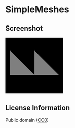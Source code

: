 # SimpleMeshes

## Screenshot

![screenshot](screenshot/screenshot.png)

## License Information

Public domain ([CC0](https://creativecommons.org/publicdomain/zero/1.0/))